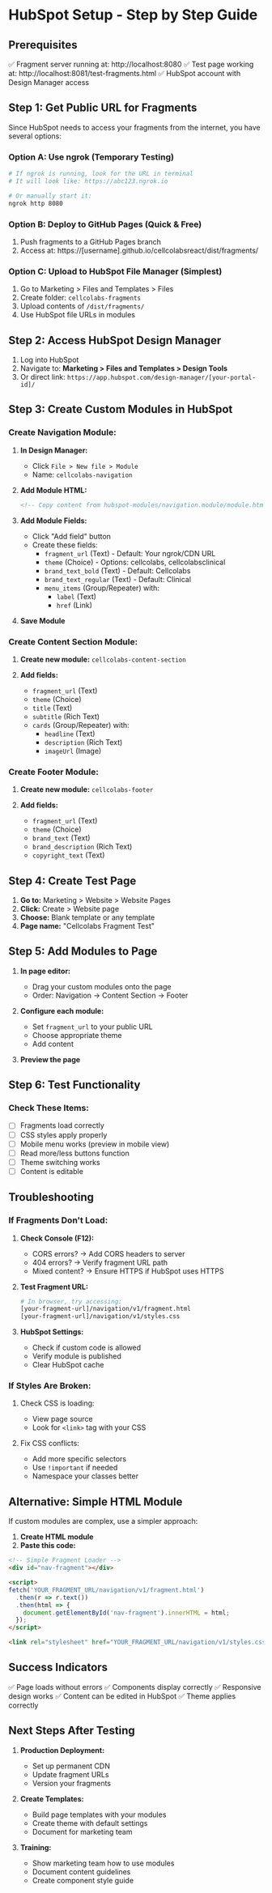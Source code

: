 # HubSpot Setup - Step by Step Guide

## Prerequisites
✅ Fragment server running at: http://localhost:8080
✅ Test page working at: http://localhost:8081/test-fragments.html
✅ HubSpot account with Design Manager access

## Step 1: Get Public URL for Fragments

Since HubSpot needs to access your fragments from the internet, you have several options:

### Option A: Use ngrok (Temporary Testing)
```bash
# If ngrok is running, look for the URL in terminal
# It will look like: https://abc123.ngrok.io

# Or manually start it:
ngrok http 8080
```

### Option B: Deploy to GitHub Pages (Quick & Free)
1. Push fragments to a GitHub Pages branch
2. Access at: https://[username].github.io/cellcolabsreact/dist/fragments/

### Option C: Upload to HubSpot File Manager (Simplest)
1. Go to Marketing > Files and Templates > Files
2. Create folder: `cellcolabs-fragments`
3. Upload contents of `/dist/fragments/`
4. Use HubSpot file URLs in modules

## Step 2: Access HubSpot Design Manager

1. Log into HubSpot
2. Navigate to: **Marketing > Files and Templates > Design Tools**
3. Or direct link: `https://app.hubspot.com/design-manager/[your-portal-id]/`

## Step 3: Create Custom Modules in HubSpot

### Create Navigation Module:

1. **In Design Manager:**
   - Click `File > New file > Module`
   - Name: `cellcolabs-navigation`

2. **Add Module HTML:**
   ```html
   <!-- Copy content from hubspot-modules/navigation.module/module.html -->
   ```

3. **Add Module Fields:**
   - Click "Add field" button
   - Create these fields:
     - `fragment_url` (Text) - Default: Your ngrok/CDN URL
     - `theme` (Choice) - Options: cellcolabs, cellcolabsclinical
     - `brand_text_bold` (Text) - Default: Cellcolabs
     - `brand_text_regular` (Text) - Default: Clinical
     - `menu_items` (Group/Repeater) with:
       - `label` (Text)
       - `href` (Link)

4. **Save Module**

### Create Content Section Module:

1. **Create new module:** `cellcolabs-content-section`

2. **Add fields:**
   - `fragment_url` (Text)
   - `theme` (Choice)
   - `title` (Text)
   - `subtitle` (Rich Text)
   - `cards` (Group/Repeater) with:
     - `headline` (Text)
     - `description` (Rich Text)
     - `imageUrl` (Image)

### Create Footer Module:

1. **Create new module:** `cellcolabs-footer`

2. **Add fields:**
   - `fragment_url` (Text)
   - `theme` (Choice)
   - `brand_text` (Text)
   - `brand_description` (Rich Text)
   - `copyright_text` (Text)

## Step 4: Create Test Page

1. **Go to:** Marketing > Website > Website Pages
2. **Click:** Create > Website page
3. **Choose:** Blank template or any template
4. **Page name:** "Cellcolabs Fragment Test"

## Step 5: Add Modules to Page

1. **In page editor:**
   - Drag your custom modules onto the page
   - Order: Navigation → Content Section → Footer

2. **Configure each module:**
   - Set `fragment_url` to your public URL
   - Choose appropriate theme
   - Add content

3. **Preview the page**

## Step 6: Test Functionality

### Check These Items:
- [ ] Fragments load correctly
- [ ] CSS styles apply properly
- [ ] Mobile menu works (preview in mobile view)
- [ ] Read more/less buttons function
- [ ] Theme switching works
- [ ] Content is editable

## Troubleshooting

### If Fragments Don't Load:

1. **Check Console (F12):**
   - CORS errors? → Add CORS headers to server
   - 404 errors? → Verify fragment URL path
   - Mixed content? → Ensure HTTPS if HubSpot uses HTTPS

2. **Test Fragment URL:**
   ```bash
   # In browser, try accessing:
   [your-fragment-url]/navigation/v1/fragment.html
   [your-fragment-url]/navigation/v1/styles.css
   ```

3. **HubSpot Settings:**
   - Check if custom code is allowed
   - Verify module is published
   - Clear HubSpot cache

### If Styles Are Broken:

1. Check CSS is loading:
   - View page source
   - Look for `<link>` tag with your CSS

2. Fix CSS conflicts:
   - Add more specific selectors
   - Use `!important` if needed
   - Namespace your classes better

## Alternative: Simple HTML Module

If custom modules are complex, use a simpler approach:

1. **Create HTML module**
2. **Paste this code:**

```html
<!-- Simple Fragment Loader -->
<div id="nav-fragment"></div>

<script>
fetch('YOUR_FRAGMENT_URL/navigation/v1/fragment.html')
  .then(r => r.text())
  .then(html => {
    document.getElementById('nav-fragment').innerHTML = html;
  });
</script>

<link rel="stylesheet" href="YOUR_FRAGMENT_URL/navigation/v1/styles.css">
```

## Success Indicators

✅ Page loads without errors
✅ Components display correctly
✅ Responsive design works
✅ Content can be edited in HubSpot
✅ Theme applies correctly

## Next Steps After Testing

1. **Production Deployment:**
   - Set up permanent CDN
   - Update fragment URLs
   - Version your fragments

2. **Create Templates:**
   - Build page templates with your modules
   - Create theme with default settings
   - Document for marketing team

3. **Training:**
   - Show marketing team how to use modules
   - Document content guidelines
   - Create component style guide
